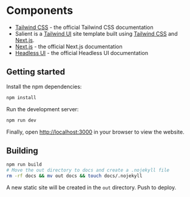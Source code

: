 # Components

- [Tailwind CSS](https://tailwindcss.com/docs) - the official Tailwind CSS documentation
- Salient is a [Tailwind UI](https://tailwindui.com) site template built using [Tailwind CSS](https://tailwindcss.com) and [Next.js](https://nextjs.org).
- [Next.js](https://nextjs.org/docs) - the official Next.js documentation
- [Headless UI](https://headlessui.dev) - the official Headless UI documentation


## Getting started

Install the npm dependencies:

```bash
npm install
```

Run the development server:

```bash
npm run dev
```

Finally, open [http://localhost:3000](http://localhost:3000) in your browser to view the website.

## Building

```bash
npm run build
# Move the out directory to docs and create a .nojekyll file 
rm -rf docs && mv out docs && touch docs/.nojekyll
```

A new static site will be created in the `out` directory. Push to deploy.